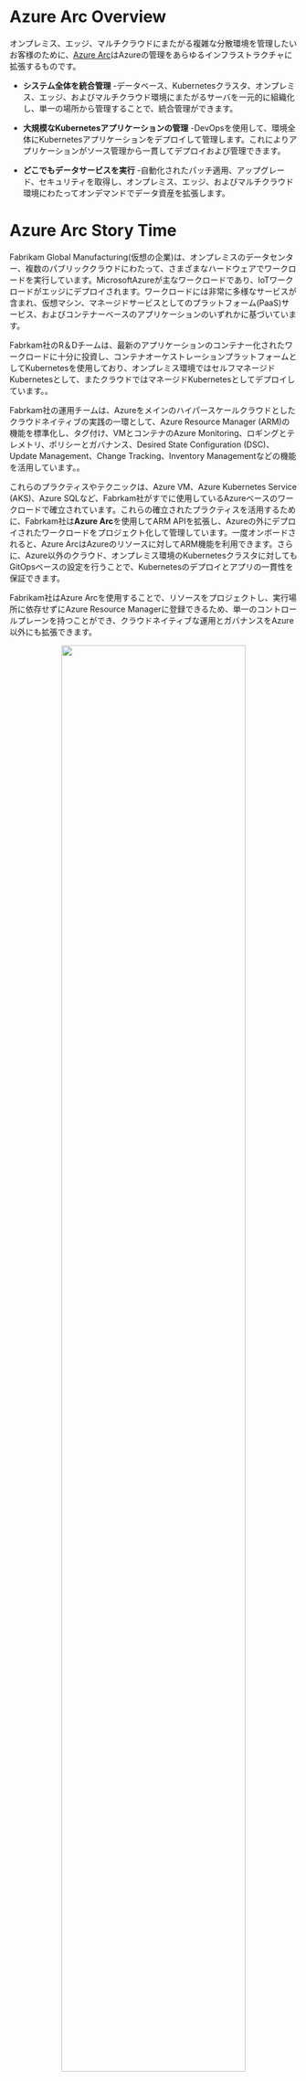 # Azure Arc Overview

<!-- For customers who want to simplify complex and distributed environments across on-premises, edge and multicloud, [Azure Arc](https://azure.microsoft.com/en-us/services/azure-arc/) enables deployment of Azure services anywhere and extends Azure management to any infrastructure. -->
オンプレミス、エッジ、マルチクラウドにまたがる複雑な分散環境を管理したいお客様のために、[Azure Arc](https://azure.microsoft.com/en-us/services/azure-arc/)はAzureの管理をあらゆるインフラストラクチャに拡張するものです。

<!-- * **Organize and govern across environments** - Get databases, Kubernetes clusters, and servers sprawling across on-premises, edge and multicloud environments under control by centrally organizing and governing from a single place. -->
* **システム全体を統合管理** -データベース、Kubernetesクラスタ、オンプレミス、エッジ、およびマルチクラウド環境にまたがるサーバを一元的に組織化し、単一の場所から管理することで、統合管理ができます。

<!-- * **Manage Kubernetes Apps at scale** - Deploy and manage Kubernetes applications across environments using DevOps techniques. Ensure that applications are deployed and configured from source control consistently. -->
* **大規模なKubernetesアプリケーションの管理** -DevOpsを使用して、環境全体にKubernetesアプリケーションをデプロイして管理します。これによりアプリケーションがソース管理から一貫してデプロイおよび管理できます。

<!-- * **Run data services anywhere** - Get automated patching, upgrades, security and scale on-demand across on-premises, edge and multicloud environments for your data estate. -->
* **どこでもデータサービスを実行** -自動化されたパッチ適用、アップグレード、セキュリティを取得し、オンプレミス、エッジ、およびマルチクラウド環境にわたってオンデマンドでデータ資産を拡張します。

# Azure Arc Story Time

<!-- Fabrikam Global Manufacturing runs workloads on different hardware, across on-premises datacenters, multiple public clouds, with Microsoft Azure being the main one as well as IoT workloads deployed on the edge. Workloads include very diverse services and are based on either virtual machines, managed Platforms-as-a-Service (PaaS) services as well as container-based applications.  -->
Fabrikam Global Manufacturing(仮想の企業)は、オンプレミスのデータセンター、複数のパブリッククラウドにわたって、さまざまなハードウェアでワークロードを実行しています。MicrosoftAzureが主なワークロードであり、IoTワークロードがエッジにデプロイされます。ワークロードには非常に多様なサービスが含まれ、仮想マシン、マネージドサービスとしてのプラットフォーム(PaaS)サービス、およびコンテナーベースのアプリケーションのいずれかに基づいています。
 
<!-- As mentioned, Fabrkam’s R&D teams are well-invested in containerized workloads for their modernized applications and as a result, they are using Kubernetes as their container orchestration platform, deployed both as a self-managed Kubernetes in their on-premises environments as well as a managed Kubernetes deployments in the cloud. -->
Fabrkam社のR＆Dチームは、最新のアプリケーションのコンテナー化されたワークロードに十分に投資し、コンテナオーケストレーションプラットフォームとしてKubernetesを使用しており、オンプレミス環境ではセルフマネージドKubernetesとして、またクラウドではマネージドKubernetesとしてデプロイしています。。

<!-- As part of their cloud-native practices with Azure being it’s main hyper-scale cloud, Fabrkam’s  operations teams are standardized and taking advantage of Azure Resource Manager (ARM) capabilities such as (but not limited to) tagging, Azure Monitoring for VMs and containers, logging and telemetry, policy and government, Desired State Configuration (DSC), Update Management, Change Tracking, Inventory management,etc.  -->
Fabrkam社の運用チームは、Azureをメインのハイパースケールクラウドとしたクラウドネイティブの実践の一環として、Azure Resource Manager (ARM)の機能を標準化し、タグ付け、VMとコンテナのAzure Monitoring、ロギングとテレメトリ、ポリシーとガバナンス、Desired State Configuration (DSC)、Update Management、Change Tracking、Inventory Managementなどの機能を活用しています。。

<!-- These practices and techniques are already well established for Azure-based workloads Fabrkam are using such as Azure VMs, Azure Kubernetes Service (AKS), Azure SQL, and many more. In order to take advantage of these well-established practices, Fabrkam are using Azure Arc to extend the ARM API’s to project and manage it’s workloads deployed outside of Azure. Once onboarded, Azure Arc projects resources as first-class citizens in Azure which can then take advantage of ARM capabilities mentioned above. In addition, they are able to guarantee Kubernetes deployments and app consistency through GitOps-based configuration for their Kubernetes clusters in Azure, other clouds and on-premises.  -->
これらのプラクティスやテクニックは、Azure VM、Azure Kubernetes Service (AKS)、Azure SQLなど、Fabrkam社がすでに使用しているAzureベースのワークロードで確立されています。これらの確立されたプラクティスを活用するために、Fabrkam社は**Azure Arc**を使用してARM APIを拡張し、Azureの外にデプロイされたワークロードをプロジェクト化して管理しています。一度オンボードされると、Azure ArcはAzureのリソースに対してARM機能を利用できます。さらに、Azure以外のクラウド、オンプレミス環境のKubernetesクラスタに対してもGitOpsベースの設定を行うことで、Kubernetesのデプロイとアプリの一貫性を保証できます。

 
<!-- With Azure Arc, Fabrikam are able to project resources and register them into Azure Resource Manager independently of where they run, so they have a single control plane and extend those cloud-native operations and governance beyond Azure. -->
Fabrikam社はAzure Arcを使用することで、リソースをプロジェクトし、実行場所に依存せずにAzure Resource Managerに登録できるため、単一のコントロールプレーンを持つことができ、クラウドネイティブな運用とガバナンスをAzure以外にも拡張できます。

<p align="center">
  <img src="img/architecture_dark.png" width="80%"/>
</p>

# Azure Arc "Jumpstart"

<!-- The following guides will walk you trough on how to demo and get started with Azure Arc. They are designed with a "zero to hero" approach in mind and with much automation as possible. The goal is for you to have a working Azure Arc demo environment spined-up in no time so you can focus on showing the core values of the solution. -->
次のガイドでは、Azure Arcのデモを開始する方法について説明します。 「zero to hero」のアプローチを念頭に置いて設計されており、可能な限り手順は自動化されています。この目標はすぐに機能するAzure Arcデモ環境を準備して、ソリューションのコアバリューの表示に集中できるようにすることです。

<!-- **Disclaimer: The intention for this repo is to focus on the core Azure Arc capabilities. deployment scenarios, use-cases and ease of use. It does not focus on Azure best-practices or the other tech and OSS project being leveraged in the guides and code.** -->
**免責事項：このリポジトリの目的は、Azure Arc のコア機能、デプロイシナリオ、ユースケース、使いやすさに焦点を当てています。Azure のベストプラクティスや、ガイドやコードで活用されている他の技術や OSS プロジェクトには焦点を当てていません。**

## Azure Arc for Servers
<!-- The below deployment options are focusing on Azure Arc for Servers. It is designed to quickly spin up a server that is ready to be projected in Azure Arc and for you to start playing with it.  -->
以下のデプロイオプションは、Azure Arc for Serversに焦点を当てています。これは、Azure Arcで管理する準備ができているサーバーを素早くスピンアップして、それを使って検証ができるように設計されています。

<!-- **Note: For a list of supported operating systems and Azure regions, please visit the official [Azure Arc docs](https://docs.microsoft.com/en-us/azure/azure-arc/servers/overview).** -->
**注：サポートされているオペレーティングシステムとAzureリージョンのリストについては、公式の[Azure Arc docs]（https://docs.microsoft.com/en-us/azure/azure-arc/servers/overview）を参照してください。**

#### General

<!-- * [Connect an existing Linux server to Azure Arc](azure_arc_servers_jumpstart/docs/onboard_server_linux.md) -->
* [既存のLinuxサーバーをAzure Arcに接続する](azure_arc_servers_jumpstart/docs/onboard_server_linux.md)

<!-- * [Connect an existing Windows machine to Azure Arc](azure_arc_servers_jumpstart/docs/onboard_server_win.md) -->
* [既存のWindowsマシンをAzure Arcに接続する](azure_arc_servers_jumpstart/docs/onboard_server_win.md)

#### Vagrant

<!-- * [Deploy a local Ubuntu VM and connect it to Azure Arc using Vagrant](azure_arc_servers_jumpstart/docs/local_vagrant_ubuntu.md) -->
* [Vagrantを使用してUbuntu VMをデプロイし、Azure Arcに接続する](azure_arc_servers_jumpstart/docs/local_vagrant_ubuntu.md)

<!-- * [Deploy a local Windows 10 VM and connect it to Azure Arc using Vagrant](azure_arc_servers_jumpstart/docs/local_vagrant_windows.md) -->
* [Vagrantを使用してWindows 10 VMをデプロイし、Azure Arcに接続する](azure_arc_servers_jumpstart/docs/local_vagrant_windows.md)

#### Amazon Web Services (AWS)

<!-- * [Deploy an AWS EC2, Ubuntu VM and connect it to Azure Arc using Terraform](azure_arc_servers_jumpstart/docs/aws_terraform_ubuntu.md) -->
* [AWS EC2、Ubuntu VMをデプロイし、Terraformを使用してAzure Arcに接続する](azure_arc_servers_jumpstart/docs/aws_terraform_ubuntu.md)

* [Deploy an AWS Amazon Linux 2 VM and connect it to Azure Arc using Terraform](azure_arc_servers_jumpstart/docs/aws_terraform_al2.md)

#### Google Cloud Platform (GCP)

<!-- * [Deploy a GCP, Ubuntu VM and connect it to Azure Arc using Terraform](azure_arc_servers_jumpstart/docs/gcp_terraform_ubuntu.md) -->
* [GCP、Ubuntu VMをデプロイし、Terraformを使用してAzure Arcに接続する](azure_arc_servers_jumpstart/docs/gcp_terraform_ubuntu.md)

<!-- * [Deploy a GCP, Windows Server VM and connect it to Azure Arc using Terraform](azure_arc_servers_jumpstart/docs/gcp_terraform_windows.md) -->
* [GCP、Windows Server VMをデプロイし、Terraformを使用してAzure Arcに接続する](azure_arc_servers_jumpstart/docs/gcp_terraform_windows.md)

#### VMware

<!-- * [Deploy a VMware vSphere, Ubuntu Server VM and connect it to Azure Arc using Terraform](azure_arc_servers_jumpstart/docs/vmware_terraform_ubuntu.md) -->
* [VMware vSphere、Ubuntu Server VMをデプロイし、Terraformを使用してAzure Arcに接続する](azure_arc_servers_jumpstart/docs/vmware_terraform_ubuntu.md)

<!-- * [Deploy a VMware vSphere, Windows Server VM and connect it to Azure Arc using Terraform](azure_arc_servers_jumpstart/docs/vmware_terraform_winsrv.md) -->
* [VMware vSphere、Windows Server VMをデプロイし、Terraformを使用してそれをAzure Arcに接続する](azure_arc_servers_jumpstart/docs/vmware_terraform_winsrv.md)


#### Azure Arc for Servers - Day-2 Scenarios & Use-Cases

<!-- * [Tagging and querying server inventory across multiple clouds using Resource Graph Explorer](azure_arc_servers_jumpstart/docs/arc_inventory_tagging.md) -->
* [リソースグラフエクスプローラーを使用した複数のクラウドにわたるサーバーインベントリのタグ付けとクエリ](azure_arc_servers_jumpstart/docs/arc_inventory_tagging.md)

* [Deploying Microsoft Monitoring Agent Extension (MMA) to Azure Arc Linux and Windows VMs using Extension Management](azure_arc_servers_jumpstart/docs/arc_vm_extension_mma_arm.md)

* [Deploying Custom Script Extension to Azure Arc Linux and Windows VMs using Extension Management](azure_arc_servers_jumpstart/docs/arc_vm_extension_customscript_arm.md)

* [Deploying Microsoft Monitoring Agent Extension (MMA) to Azure Arc Linux and Windows VMs using Azure Policies](azure_arc_servers_jumpstart/docs/arc_policies_mma.md)

## Azure Arc for Kubernetes

<!-- The below deployment options are focusing on Azure Arc for Kubernetes. It is designed to quickly spin up a Kubernetes cluster that is ready to be projected in Azure Arc and for you to start playing with.  -->
以下のデプロイオプションは、Azure Arc for Kubernetesに重点を置いています。これは、Azure Arcに接続する準備ができているKubernetesクラスターをすばやく起動し、ユーザーが操作を開始できるように設計されています。

#### General

<!-- * [Connect an existing Kubernetes cluster to Azure Arc](azure_arc_k8s_jumpstart/docs/onboard_k8s.md) -->
* [既存のKubernetesクラスターをAzure Arcに接続する](azure_arc_k8s_jumpstart/docs/onboard_k8s.md)

#### Azure Kubernetes Service (AKS)

<!-- * [Deploy AKS cluster and connect it to Azure Arc using Azure ARM template](azure_arc_k8s_jumpstart/docs/aks_arm_template.md) -->
* [AKSクラスターをデプロイし、Azure ARMテンプレートを使用してAzure Arcに接続する](azure_arc_k8s_jumpstart/docs/aks_arm_template.md)

<!-- * [Deploy AKS cluster and connect it to Azure Arc using Terraform](azure_arc_k8s_jumpstart/docs/aks_terraform.md) -->
* [AKSクラスターをデプロイし、Terraformを使用してAzure Arcに接続する](azure_arc_k8s_jumpstart/docs/aks_terraform.md)

<!-- * [Deploy GitOps configurations and perform basic GitOps flow on AKS as an Azure Arc Connected Cluster](azure_arc_k8s_jumpstart/docs/aks_gitops.md) -->
* [GitOps構成を展開し、Azure Arc ConnectedクラスターとしてAKSで基本的なGitOpsフローを実行する](azure_arc_k8s_jumpstart/docs/aks_gitops.md)

<<<<<<< HEAD
<!-- * [Integrate Azure Monitor for Containers with AKS as an Azure Arc Connected Cluster](azure_arc_k8s_jumpstart/docs/aks_monitor.md) -->
* [Azure Arc Connected ClusterとしてAzure Monitor for ContainersとAKSを統合する](azure_arc_k8s_jumpstart/docs/aks_monitor.md)


=======
>>>>>>> upstream/master
#### Amazon Elastic Kubernetes Service (EKS)

<!-- * [Deploy EKS cluster and connect it to Azure Arc using Terraform](azure_arc_k8s_jumpstart/docs/eks_terraform.md) -->
* [EKSクラスターをデプロイし、Terraformを使用してAzure Arcに接続する](azure_arc_k8s_jumpstart/docs/eks_terraform.md)

#### Google Kubernetes Engine (GKE)

<!-- * [Deploy GKE cluster and connect it to Azure Arc using Terraform](azure_arc_k8s_jumpstart/docs/gke_terraform.md) -->
* [GKEクラスターをデプロイし、Terraformを使用してAzure Arcに接続します](azure_arc_k8s_jumpstart/docs/gke_terraform.md)

<<<<<<< HEAD
<!-- * [Deploy GitOps configurations and perform basic GitOps flow on GKE as an Azure Arc Connected Cluster](azure_arc_k8s_jumpstart/docs/gke_gitops.md) -->
* [GitOps構成をデプロイし、Azure Arc ConnectedクラスターとしてGKEで基本的なGitOpsフローを実行する](azure_arc_k8s_jumpstart/docs/gke_gitops.md)

<!-- * [Integrate Azure Monitor for Containers with GKE as an Azure Arc Connected Cluster](azure_arc_k8s_jumpstart/docs/gke_monitor.md) -->
* [Azure Arc Connected ClusterとしてAzure Monitor for ContainersとGKEを統合する](azure_arc_k8s_jumpstart/docs/gke_monitor.md)


=======
>>>>>>> upstream/master
#### Rancher k3s

<!-- * [Deploy Rancher k3s on an Azure VM and connect it to Azure Arc using Azure ARM template](azure_arc_k8s_jumpstart/docs/rancher_k3s_azure_arm_template.md) -->
* [Azure VMにRancher k3sをデプロイし、Azure ARMテンプレートを使用してAzure Arcに接続する](azure_arc_k8s_jumpstart/docs/rancher_k3s_azure_arm_template.md)

<!-- * [Deploy Rancher k3s on an Azure VM and connect it to Azure Arc using Terraform](azure_arc_k8s_jumpstart/docs/rancher_k3s_azure_terraform.md) -->
* [Rancher k3sをAzure VMにデプロイし、Terraformを使用してAzure Arcに接続します](azure_arc_k8s_jumpstart/docs/rancher_k3s_azure_terraform.md)

<!-- * [Deploy Rancher k3s on a VMware vSphere VM and connect it to Azure Arc using Terraform](azure_arc_k8s_jumpstart/docs/rancher_k3s_vmware_terraform.md) -->
* [Rancher k3sをVMware vSphere VMにデプロイし、Terraformを使用してAzure Arcに接続する](azure_arc_k8s_jumpstart/docs/rancher_k3s_vmware_terraform.md)

#### Azure Red Hat OpenShift V4
<!-- * [Deploy Azure Redhat Openshift Cluster and connect it to Azure Arc using automation](azure_arc_k8s_jumpstart/docs/aro_script.md) -->
* [Azure Red Hat Openshift Clusterをデプロイし、オートメーションを使用してAzure Arcに接続する](azure_arc_k8s_jumpstart/docs/aro_script.md)

#### Azure Arc for Kubernetes - Day-2 Scenarios & Use-Cases

* [Deploy GitOps configurations and perform basic GitOps flow on AKS as an Azure Arc Connected Cluster](azure_arc_k8s_jumpstart/docs/aks_gitops.md)

* [Integrate Azure Monitor for Containers with AKS as an Azure Arc Connected Cluster](azure_arc_k8s_jumpstart/docs/aks_monitor.md)

* [Apply GitOps configurations on AKS as an Azure Arc Connected Cluster using Azure Policy for Kubernetes ](azure_arc_k8s_jumpstart/docs/aks_policy.md)

* [Deploy GitOps configurations and perform basic GitOps flow on GKE as an Azure Arc Connected Cluster](azure_arc_k8s_jumpstart/docs/gke_gitops.md)

* [Integrate Azure Monitor for Containers with GKE as an Azure Arc Connected Cluster](azure_arc_k8s_jumpstart/docs/gke_monitor.md)

* [Apply GitOps configurations on GKE as an Azure Arc Connected Cluster using Azure Policy for Kubernetes ](azure_arc_k8s_jumpstart/docs/gke_policy.md)

## Azure Arc for Data Services

Coming soon!

# Support for future deployment scenarios

<!-- Below are an additional deployment scenarios the team is currently working on. -->
以下は、チームが取り組んでいる追加の展開シナリオです。

### Azure Arc for Servers

<<<<<<< HEAD
<!-- - Support for an AWS Linux 2 instance deployment using Terraform -->
- Terraformを使用したAWS Linux 2インスタンスのデプロイのサポート

<!-- - Support for a Windows Server AWS EC2 instance deployment using Terraform -->
- Terraformを使用したWindows Server AWS EC2インスタンスデプロイメントのサポート


### Azure Arc for Kubernetes

<!-- - Support for an Azure Red Hat OpenShift deployment using ARM template -->
- ARMテンプレートを使用したAzure Red Hat OpenShiftデプロイメントのサポート

<!-- - Support for kind Deployment guide with Arc connectivity -->
- Arc接続による導入ガイドのサポート

<!-- - Support for Minikube Deployment guide with Arc connectivity -->
- Arc接続を備えたMinikube導入ガイドのサポート

<!-- - Support for MicroK8s Deployment guide with Arc connectivity -->
- Arc接続を備えたMicroK8s導入ガイドのサポート
=======
- Support for a Windows Server AWS EC2 instance deployment using Terraform

### Azure Arc for Kubernetes

- Support for kind Deployment guide with Arc connectivity
- Support for Minikube Deployment guide with Arc connectivity
- Support for MicroK8s Deployment guide with Arc connectivity
>>>>>>> upstream/master

### Azure Arc for Data Services

<!-- - Support SQL Managed Instance (MI) in Azure Kubernetes Service (AKS) deployment using ARM template -->
- ARMテンプレートを使用したAzure Kubernetes Service(AKS)デプロイメントでのSQLマネージドインスタンス(MI)のサポート
<!-- - Support SQL Managed Instance (MI) in Azure Kubernetes Service (AKS) deployment using Terraform -->
- Terraformを使用したAzure Kubernetes Service(AKS)デプロイメントでのSQLマネージドインスタンス(MI)のサポート
<!-- - Support PostgreSQL Hyperscale in Azure Kubernetes Service (AKS) deployment using ARM template -->
- ARMテンプレートを使用したAzure Kubernetes Service(AKS)デプロイメントでのPostgreSQLハイパースケールのサポート
<!-- - Support PostgreSQL Hyperscale in Azure Kubernetes Service (AKS) deployment using Terraform -->
- Terraformを使用したAzure Kubernetes Service(AKS)デプロイメントでのPostgreSQLハイパースケールのサポート

## Contributing

<!-- Before contributing code, please see the [CONTRIBUTING](CONTRIBUTING.md) guide. -->
コードを提供する前に、[CONTRIBUTING]（CONTRIBUTING.md）ガイドをご覧ください。
<!-- Issues, PRs and Feature Request have their own templates. Please fill out the whole template. -->
問題、PR、機能リクエストには独自のテンプレートがあります。テンプレート全体に記入してください。